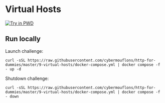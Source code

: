 # Virtual Hosts

[![Try in PWD](https://raw.githubusercontent.com/play-with-docker/stacks/master/assets/images/button.png)](https://labs.play-with-docker.com/?stack=https://raw.githubusercontent.com/cybermouflons/http-for-dummies/master/9-virtual-hosts/docker-compose.yml)



## Run locally

Launch challenge:
```
curl -sSL https://raw.githubusercontent.com/cybermouflons/http-for-dummies/master/9-virtual-hosts/docker-compose.yml | docker compose -f - up -d
```

Shutdown challenge:
```
curl -sSL https://raw.githubusercontent.com/cybermouflons/http-for-dummies/master/9-virtual-hosts/docker-compose.yml | docker compose -f - down
```
